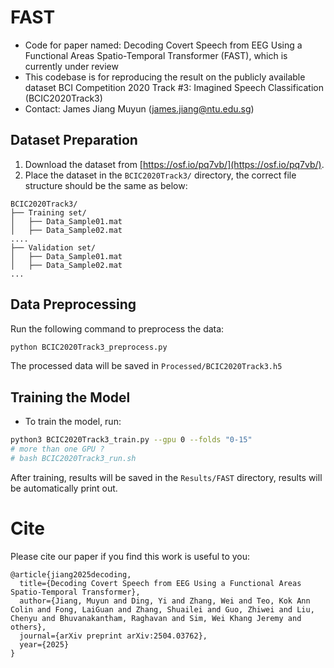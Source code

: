 # FAST
- Code for paper named: Decoding Covert Speech from EEG Using a Functional Areas Spatio-Temporal Transformer (FAST), which is currently under review
- This codebase is for reproducing the result on the publicly available dataset BCI Competition 2020 Track #3: Imagined Speech Classification (BCIC2020Track3)
- Contact: James Jiang Muyun (james.jiang@ntu.edu.sg)

## Dataset Preparation
1. Download the dataset from [https://osf.io/pq7vb/](https://osf.io/pq7vb/).
2. Place the dataset in the `BCIC2020Track3/` directory, the correct file structure should be the same as below:
```
BCIC2020Track3/
├── Training set/
│   ├── Data_Sample01.mat
│   ├── Data_Sample02.mat
....
├── Validation set/
│   ├── Data_Sample01.mat
│   ├── Data_Sample02.mat
...
```

## Data Preprocessing
Run the following command to preprocess the data:
```bash
python BCIC2020Track3_preprocess.py
```
The processed data will be saved in `Processed/BCIC2020Track3.h5`

## Training the Model
- To train the model, run:
```bash
python3 BCIC2020Track3_train.py --gpu 0 --folds "0-15"
# more than one GPU ?
# bash BCIC2020Track3_run.sh
```

After training, results will be saved in the `Results/FAST` directory, results will be automatically print out.

# Cite
Please cite our paper if you find this work is useful to you:
```
@article{jiang2025decoding,
  title={Decoding Covert Speech from EEG Using a Functional Areas Spatio-Temporal Transformer},
  author={Jiang, Muyun and Ding, Yi and Zhang, Wei and Teo, Kok Ann Colin and Fong, LaiGuan and Zhang, Shuailei and Guo, Zhiwei and Liu, Chenyu and Bhuvanakantham, Raghavan and Sim, Wei Khang Jeremy and others},
  journal={arXiv preprint arXiv:2504.03762},
  year={2025}
}
```
